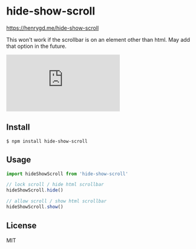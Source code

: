 # hide-show-scroll

https://henrygd.me/hide-show-scroll

This won't work if the scrollbar is on an element other than html. May add that option in the future.

[![File Size](https://img.badgesize.io/henrygd/hide-show-scroll/master/dist/hide-show-scroll.min.js?compression=gzip)](https://cdn.jsdelivr.net/npm/hide-show-scroll/dist/hide-show-scroll.min.js)

## Install

```
$ npm install hide-show-scroll
```

## Usage

```js
import hideShowScroll from 'hide-show-scroll'

// lock scroll / hide html scrollbar
hideShowScroll.hide()

// allow scroll / show html scrollbar
hideShowScroll.show()
```

## License

MIT
